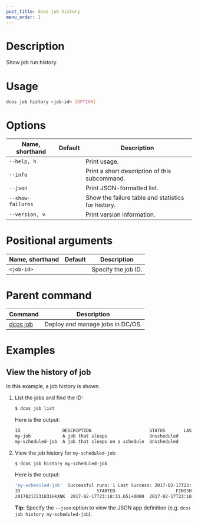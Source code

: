 ```yaml
---
post_title: dcos job history
menu_order: 1
---
```

    
# Description
Show job run history.

# Usage

```bash
dcos job history <job-id> [OPTION]
```

# Options

| Name, shorthand | Default | Description |
|---------|-------------|-------------|
| `--help, h`   |             |  Print usage. |
| `--info`   |             |  Print a short description of this subcommand. |
| `--json`   |             |  Print JSON-formatted list. |
| `--show-failures`   |             |  Show the failure table and statistics for history. |
| `--version, v`   |             | Print version information. |

# Positional arguments

| Name, shorthand | Default | Description |
|---------|-------------|-------------|
| `<job-id>`   |             |  Specify the job ID. |

# Parent command

| Command | Description |
|---------|-------------|
| [dcos job](/docs/1.9/usage/cli/command-reference/dcos-job/) |  Deploy and manage jobs in DC/OS. |

# Examples

## View the history of job

In this example, a job history is shown.

1.  List the jobs and find the ID:

    ```bash
    $ dcos job list
    ```
    
    Here is the output:
    
    ```bash
    ID                DESCRIPTION                      STATUS       LAST SUCCESFUL RUN  
    my-job            A job that sleeps                Unscheduled         N/A          
    my-scheduled-job  A job that sleeps on a schedule  Unscheduled         N/A 
    ```
    
1.  View the job history for `my-scheduled-job`:

    ```bash
    $ dcos job history my-scheduled-job
    ```
    
    Here is the output:
    
    ```bash
    'my-scheduled-job'  Successful runs: 1 Last Success: 2017-02-17T23:18:33.842+0000
    ID                             STARTED                       FINISHED            
    20170217231831HkXNK  2017-02-17T23:18:31.651+0000  2017-02-17T23:18:33.843+0000 
    ```
    
    **Tip:** Specify the `--json` option to view the JSON app definition (e.g. `dcos job history my-scheduled-job`).